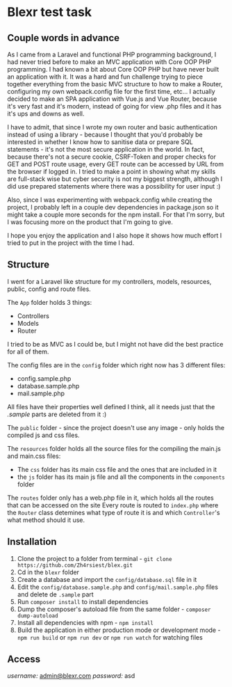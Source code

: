 # Blexr test task

## Couple words in advance
As I came from a Laravel and functional PHP programming background, I had never tried before to make an MVC application with Core OOP PHP programming. I had known a bit about Core OOP PHP but have never built an application with it. It was a hard and fun challenge trying to piece together everything from the basic MVC structure to how to make a Router, configuring my own webpack.config file for the first time, etc... I actually decided to make an SPA application with Vue.js and Vue Router, because it's very fast and it's modern, instead of going for view .php files and it has it's ups and downs as well.

I have to admit, that since I wrote my own router and basic authentication instead of using a library - because I thought that you'd probably be interested in whether I know how to sanitise data or prepare SQL statements - it's not the most secure application in the world. In fact, because there's not a secure cookie, CSRF-Token and proper checks for GET and POST route usage, every GET route can be accessed by URL from the browser if logged in. I tried to make a point in showing what my skills are full-stack wise but cyber security is not my biggest strength, although I did use prepared statements where there was a possibility for user input :)

Also, since I was experimenting with webpack.config while creating the project, I probably left in a couple dev dependencies in package.json so it might take a couple more seconds for the npm install. For that I'm sorry, but I was focusing more on the product that I'm going to give.

I hope you enjoy the application and I also hope it shows how much effort I tried to put in the project with the time I had.

## Structure
I went for a Laravel like structure for my controllers, models, resources, public, config and route files.

The `App` folder holds 3 things:
- Controllers
- Models
- Router

I tried to be as MVC as I could be, but I might not have did the best practice for all of them.

The config files are in the `config` folder which right now has 3 different files:
- config.sample.php
- database.sample.php
- mail.sample.php

All files have their properties well defined I think, all it needs just that the *.sample* parts are deleted from it :)

The `public` folder - since the project doesn't use any image - only holds the compiled js and css files.

The `resources` folder holds all the source files for the compiling the main.js and main.css files:
- The `css` folder has its main css file and the ones that are included in it
- the `js` folder has its main js file and all the components in the `components` folder

The `routes` folder only has a web.php file in it, which holds all the routes that can be accessed on the site
Every route is routed to `index.php` where the `Router` class detemines what type of route it is and which `Controller`'s what method should it use.

## Installation
1. Clone the project to a folder from terminal - `git clone https://github.com/Zh4rsiest/blex.git`
2. Cd in the `blexr` folder
3. Create a database and import the `config/database.sql` file in it
4. Edit the `config/database.sample.php` and `config/mail.sample.php` files and delete de `.sample` part
5. Run `composer install` to install dependencies
6. Dump the composer's autoload file from the same folder - `composer dump-autoload`
7. Install all dependencies with npm - `npm install`
8. Build the application in either production mode or development mode - `npm run build` or `npm run dev` or `npm run watch` for watching files


## Access

*username:* admin@blexr.com
*password:* asd
